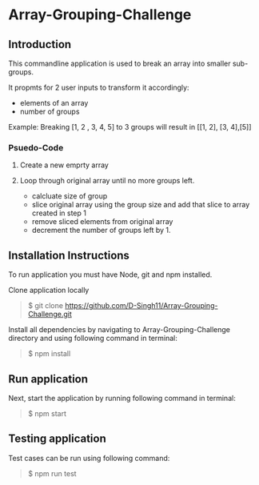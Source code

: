 # Array-Grouping-Challenge

## Introduction

This commandline application is used to break an array into smaller sub-groups.

It propmts for 2 user inputs to transform it accordingly:

- elements of an array
- number of groups

Example: Breaking [1, 2 , 3, 4, 5] to 3 groups will result in [[1, 2], [3, 4],[5]]

### Psuedo-Code

1. Create a new emprty array

2. Loop through original array until no more groups left.
   - calcluate size of group
   - slice original array using the group size and add that slice to array created in step 1
   - remove sliced elements from original array
   - decrement the number of groups left by 1.

## Installation Instructions

To run application you must have Node, git and npm installed.

Clone application locally

> \$ git clone https://github.com/D-Singh11/Array-Grouping-Challenge.git

Install all dependencies by navigating to Array-Grouping-Challenge directory and using following command in terminal:

> \$ npm install

## Run application

Next, start the application by running following command in terminal:

> \$ npm start

## Testing application

Test cases can be run using following command:

> \$ npm run test
